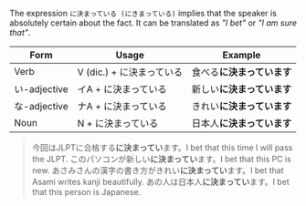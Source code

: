 The expression `に決まっている (にきまっている)` implies that the speaker is absolutely certain about the fact. It can be translated as *"I bet"* or *"I am sure that"*.

|Form|Usage|Example|
|-|-|-|
|Verb|V (dic.) + に決まっている|食べる**に決まっています**|
|い-adjective|イA + に決まっている|新しい**に決まっています**|
|な-adjective|ナA + に決まっている|きれい**に決まっています**|
|Noun|N + に決まっている|日本人**に決まっています**|

>今回はJLPTに合格する**に決まってい**ます。I bet that this time I will pass the JLPT.
>このパソコンが新しい**に決まってい**ます。I bet that this PC is new.
>あさみさんの漢字の書き方がきれい**に決まってい**ます。I bet that Asami writes kanji beautifully.
>あの人は日本人**に決まってい**ます。I bet that this person is Japanese.